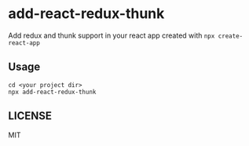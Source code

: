 # add-react-redux-thunk

Add redux and thunk support in your react app created with `npx create-react-app`

## Usage

```
cd <your project dir>
npx add-react-redux-thunk
```

## LICENSE
MIT
